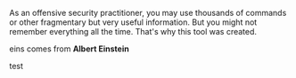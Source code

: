 As an offensive security practitioner, you may use thousands of commands or other fragmentary but very useful information.
But you might not remember everything all the time. That's why this tool was created.  


eins comes from **Albert Einstein**

test
